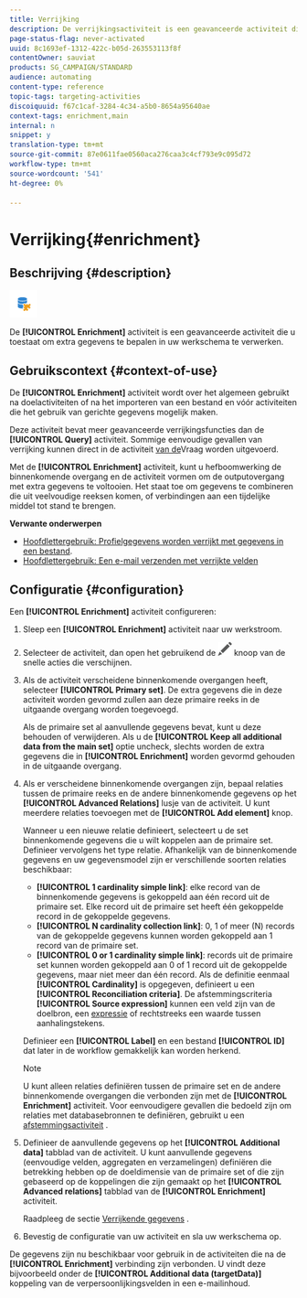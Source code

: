 ```yaml
---
title: Verrijking
description: De verrijkingsactiviteit is een geavanceerde activiteit die u toestaat om extra gegevens te bepalen in uw werkschema te verwerken.
page-status-flag: never-activated
uuid: 8c1693ef-1312-422c-b05d-263553113f8f
contentOwner: sauviat
products: SG_CAMPAIGN/STANDARD
audience: automating
content-type: reference
topic-tags: targeting-activities
discoiquuid: f67c1caf-3284-4c34-a5b0-8654a95640ae
context-tags: enrichment,main
internal: n
snippet: y
translation-type: tm+mt
source-git-commit: 87e0611fae0560aca276caa3c4cf793e9c095d72
workflow-type: tm+mt
source-wordcount: '541'
ht-degree: 0%

---
```



# Verrijking{#enrichment}

## Beschrijving {#description}

![](assets/enrichment.png)

De **[!UICONTROL Enrichment]** activiteit is een geavanceerde activiteit die u toestaat om extra gegevens te bepalen in uw werkschema te verwerken.

## Gebruikscontext {#context-of-use}

De **[!UICONTROL Enrichment]** activiteit wordt over het algemeen gebruikt na doelactiviteiten of na het importeren van een bestand en vóór activiteiten die het gebruik van gerichte gegevens mogelijk maken.

Deze activiteit bevat meer geavanceerde verrijkingsfuncties dan de **[!UICONTROL Query]** activiteit. Sommige eenvoudige gevallen van verrijking kunnen direct in de activiteit [van de](../../automating/using/query.md#enriching-data)Vraag worden uitgevoerd.

Met de **[!UICONTROL Enrichment]** activiteit, kunt u hefboomwerking de binnenkomende overgang en de activiteit vormen om de outputovergang met extra gegevens te voltooien. Het staat toe om gegevens te combineren die uit veelvoudige reeksen komen, of verbindingen aan een tijdelijke middel tot stand te brengen.

**Verwante onderwerpen**

* [Hoofdlettergebruik: Profielgegevens worden verrijkt met gegevens in een bestand](../../automating/using/enriching-profile-data-file.md).
* [Hoofdlettergebruik: Een e-mail verzenden met verrijkte velden](../../automating/using/sending-email-enriched-fields.md)

## Configuratie {#configuration}

Een **[!UICONTROL Enrichment]** activiteit configureren:

1. Sleep een **[!UICONTROL Enrichment]** activiteit naar uw werkstroom.
1. Selecteer de activiteit, dan open het gebruikend de ![](assets/edit_darkgrey-24px.png) knoop van de snelle acties die verschijnen.
1. Als de activiteit verscheidene binnenkomende overgangen heeft, selecteer **[!UICONTROL Primary set]**. De extra gegevens die in deze activiteit worden gevormd zullen aan deze primaire reeks in de uitgaande overgang worden toegevoegd.

   Als de primaire set al aanvullende gegevens bevat, kunt u deze behouden of verwijderen. Als u de **[!UICONTROL Keep all additional data from the main set]** optie uncheck, slechts worden de extra gegevens die in **[!UICONTROL Enrichment]** worden gevormd gehouden in de uitgaande overgang.

1. Als er verscheidene binnenkomende overgangen zijn, bepaal relaties tussen de primaire reeks en de andere binnenkomende gegevens op het **[!UICONTROL Advanced Relations]** lusje van de activiteit. U kunt meerdere relaties toevoegen met de **[!UICONTROL Add element]** knop.

   Wanneer u een nieuwe relatie definieert, selecteert u de set binnenkomende gegevens die u wilt koppelen aan de primaire set. Definieer vervolgens het type relatie. Afhankelijk van de binnenkomende gegevens en uw gegevensmodel zijn er verschillende soorten relaties beschikbaar:

   * **[!UICONTROL 1 cardinality simple link]**: elke record van de binnenkomende gegevens is gekoppeld aan één record uit de primaire set. Elke record uit de primaire set heeft één gekoppelde record in de gekoppelde gegevens.
   * **[!UICONTROL N cardinality collection link]**: 0, 1 of meer (N) records van de gekoppelde gegevens kunnen worden gekoppeld aan 1 record van de primaire set.
   * **[!UICONTROL 0 or 1 cardinality simple link]**: records uit de primaire set kunnen worden gekoppeld aan 0 of 1 record uit de gekoppelde gegevens, maar niet meer dan één record.
   Als de definitie eenmaal **[!UICONTROL Cardinality]** is opgegeven, definieert u een **[!UICONTROL Reconciliation criteria]**. De afstemmingscriteria **[!UICONTROL Source expression]** kunnen een veld zijn van de doelbron, een [expressie](../../automating/using/advanced-expression-editing.md) of rechtstreeks een waarde tussen aanhalingstekens.

   Definieer een **[!UICONTROL Label]** en een bestand **[!UICONTROL ID]** dat later in de workflow gemakkelijk kan worden herkend.

   >[!NOTE]
   >
   >U kunt alleen relaties definiëren tussen de primaire set en de andere binnenkomende overgangen die verbonden zijn met de **[!UICONTROL Enrichment]** activiteit. Voor eenvoudigere gevallen die bedoeld zijn om relaties met databasebronnen te definiëren, gebruikt u een [afstemmingsactiviteit](../../automating/using/reconciliation.md) .

1. Definieer de aanvullende gegevens op het **[!UICONTROL Additional data]** tabblad van de activiteit. U kunt aanvullende gegevens (eenvoudige velden, aggregaten en verzamelingen) definiëren die betrekking hebben op de doeldimensie van de primaire set of die zijn gebaseerd op de koppelingen die zijn gemaakt op het **[!UICONTROL Advanced relations]** tabblad van de **[!UICONTROL Enrichment]** activiteit.

   Raadpleeg de sectie [Verrijkende gegevens](../../automating/using/query.md#enriching-data) .

1. Bevestig de configuratie van uw activiteit en sla uw werkschema op.

De gegevens zijn nu beschikbaar voor gebruik in de activiteiten die na de **[!UICONTROL Enrichment]** verbinding zijn verbonden. U vindt deze bijvoorbeeld onder de **[!UICONTROL Additional data (targetData)]** koppeling van de verpersoonlijkingsvelden in een e-mailinhoud.

